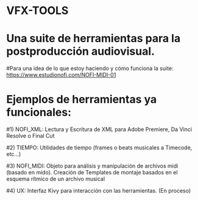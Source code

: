 # VFX-TOOLS
# Una suite de herramientas para la postproducción audiovisual.

#Para una idea de lo que estoy haciendo y cómo funciona la suite: https://www.estudionofi.com/NOFI-MIDI-01

# Ejemplos de herramientas ya funcionales: 

#1) NOFI_XML: Lectura y Escritura de XML para Adobe Premiere, Da Vinci Resolve o Final Cut

#2) TIEMPO: Utilidades de tiempo (frames o beats musicales a Timecode, etc...)

#3) NOFI_MIDI: Objeto para análisis y manipulación de archivos midi (basado en mido). Creación de Templates de montaje basados en el esquema rítmico de un archivo musical

#4) UX: Interfaz Kivy para interacción con las herramientas. (En proceso)
